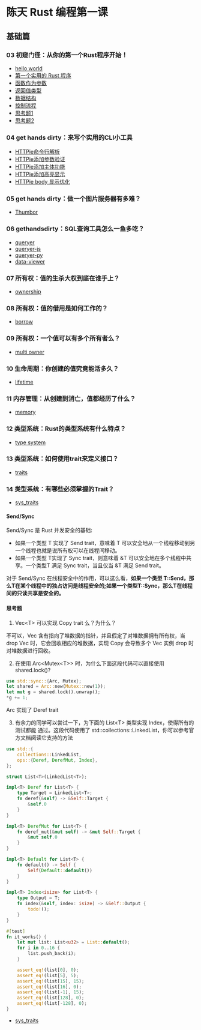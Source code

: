 # 陈天 Rust 编程第一课

## 基础篇

### 03 初窥门径：从你的第一个Rust程序开始！

* [hello world](03_grammar/hello_world/)
* [第一个实用的 Rust  程序](03_grammar/scrape_url/)
* [函数作为参数](03_grammar/apply/)
* [返回值类型](03_grammar/pi/)
* [数据结构](03_grammar/user/)
* [控制流程](03_grammar/fib/)
* [思考题1](03_grammar/fib2/)
* [思考题2](03_grammar/scrape_url2/)

### 04 get hands dirty：来写个实用的CLI小工具

* [HTTPie命令行解析](04_httpie/httpie1/)
* [HTTPie添加参数验证](04_httpie/httpie2/)
* [HTTPie添加主体功能](04_httpie/httpie3/)
* [HTTPie添加高亮显示](04_httpie/httpie4/)
* [HTTPie body 显示优化](04_httpie/httpie5/)

### 05 get hands dirty：做一个图片服务器有多难？

* [Thumbor](05_thumbor/thumbor/)

### 06 gethandsdirty：SQL查询工具怎么一鱼多吃？

* [queryer](06_queryer/queryer)
* [queryer-js](06_queryer/queryer-js)
* [queryer-py](06_queryer/queryer-py)
* [data-viewer](06_queryer/data-viewer)


### 07 所有权：值的生杀大权到底在谁手上？

* [ownership](07_ownership)

### 08 所有权：值的借用是如何工作的？

* [borrow](08_borrow)

### 09 所有权：一个值可以有多个所有者么？

* [multi owner](09_multi_owner)

### 10 生命周期：你创建的值究竟能活多久？

* [lifetime](10_lifetime)

### 11 内存管理：从创建到消亡，值都经历了什么？

* [memory](11_memory)

### 12 类型系统：Rust的类型系统有什么特点？

* [type system](12_type_system)

### 13 类型系统：如何使用trait来定义接口？

* [traits](13_traits)

### 14 类型系统：有哪些必须掌握的Trait？

* [sys\_traits](14_sys_traits)

#### Send/Sync

Send/Sync 是 Rust 并发安全的基础:

* 如果一个类型 T 实现了 Send trait，意味着 T 可以安全地从一个线程移动到另一个线程也就是说所有权可以在线程间移动。
* 如果一个类型 T实现了 Sync trait，则意味着 &T 可以安全地在多个线程中共享。一个类型T 满足 Sync trait，当且仅当 &T 满足 Send trait。

对于 Send/Sync 在线程安全中的作用，可以这么看，**如果一个类型 T::Send，那么T在某个线程中的独占访问是线程安全的;如果一个类型T::Sync，那么T在线程间的只读共享是安全的。**

#### 思考题

1. Vec\<T\> 可以实现 Copy trait 么？为什么？

不可以，Vec 含有指向了堆数据的指针，并且假定了对堆数据拥有所有权，当 drop Vec 时，它会回收相应的堆数据，实现 Copy 会导致多个 Vec 实例 drop 时对堆数据进行回收。

2. 在使用 Arc\<Mutex\<T\>\> 时，为什么下面这段代码可以直接使用 shared\.lock()?

```rust
use std::sync::{Arc, Mutex};
let shared = Arc::new(Mutex::new(1));
let mut g = shared.lock().unwrap();
*g += 1;
```

Arc 实现了 Deref trait

3. 有余力的同学可以尝试一下，为下面的 List\<T\> 类型实现 Index，使得所有的测试都能 通过。这段代码使用了 std::collections::LinkedList，你可以参考官方文档阅读它支持的方法

```rust
use std::{
    collections::LinkedList,
    ops::{Deref, DerefMut, Index},
};

struct List<T>(LinkedList<T>);

impl<T> Deref for List<T> {
    type Target = LinkedList<T>;
    fn deref(&self) -> &Self::Target {
        &self.0
    }
}

impl<T> DerefMut for List<T> {
    fn deref_mut(&mut self) -> &mut Self::Target {
        &mut self.0
    }
}

impl<T> Default for List<T> {
    fn default() -> Self {
        Self(Default::default())
    }
}

impl<T> Index<isize> for List<T> {
    type Output = T;
    fn index(&self, index: isize) -> &Self::Output {
        todo!();
    }
}

#[test]
fn it_works() {
    let mut list: List<u32> = List::default();
    for i in 0..16 {
        list.push_back(i);
    }

    assert_eq!(list[0], 0);
    assert_eq!(list[5], 5);
    assert_eq!(list[15], 15);
    assert_eq!(list[16], 0);
    assert_eq!(list[-1], 15);
    assert_eq!(list[128], 0);
    assert_eq!(list[-128], 0);
}
```

* [sys\_traits](14_sys_traits/src/linked_list.rs)
